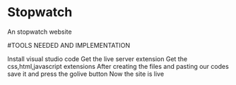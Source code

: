 # Stopwatch
An stopwatch website

#TOOLS NEEDED AND IMPLEMENTATION

Install visual studio code
Get the live server extension
Get the css,html,javascript extensions
After creating the files and pasting our codes save it and press the golive button
Now the site is live


